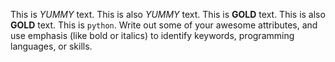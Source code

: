 This is *YUMMY* text.
This is also _YUMMY_ text.
This is **GOLD** text.
This is also __GOLD__ text.
This is `python`.
Write out some of your awesome attributes, and use emphasis (like bold or italics) to identify keywords, programming languages, or skills. 
